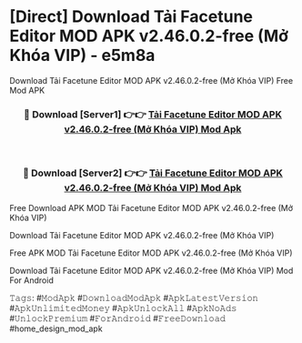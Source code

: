 # [Direct] Download Tải Facetune Editor MOD APK v2.46.0.2-free (Mở Khóa VIP) - e5m8a
Download Tải Facetune Editor MOD APK v2.46.0.2-free (Mở Khóa VIP) Free Mod APK

<div align="center">
<h3>🔴 Download [Server1] 👉👉 <a href="https://apk-comot.site?title=Tải_Facetune_Editor_MOD_APK_v2.46.0.2-free_(Mở_Khóa_VIP)">Tải Facetune Editor MOD APK v2.46.0.2-free (Mở Khóa VIP) Mod Apk</a></h3><br>

<h3>🔴 Download [Server2] 👉👉 <a href="https://apk-comot.site?title=Tải_Facetune_Editor_MOD_APK_v2.46.0.2-free_(Mở_Khóa_VIP)">Tải Facetune Editor MOD APK v2.46.0.2-free (Mở Khóa VIP) Mod Apk</a></h3>
</div>


Free Download APK MOD Tải Facetune Editor MOD APK v2.46.0.2-free (Mở Khóa VIP)

Download Tải Facetune Editor MOD APK v2.46.0.2-free (Mở Khóa VIP) 

Free APK MOD Tải Facetune Editor MOD APK v2.46.0.2-free (Mở Khóa VIP) 

Download Tải Facetune Editor MOD APK v2.46.0.2-free (Mở Khóa VIP) Mod For Android

𝚃𝚊𝚐𝚜: #𝙼𝚘𝚍𝙰𝚙𝚔 #𝙳𝚘𝚠𝚗𝚕𝚘𝚊𝚍𝙼𝚘𝚍𝙰𝚙𝚔 #𝙰𝚙𝚔𝙻𝚊𝚝𝚎𝚜𝚝𝚅𝚎𝚛𝚜𝚒𝚘𝚗 #𝙰𝚙𝚔𝚄𝚗𝚕𝚒𝚖𝚒𝚝𝚎𝚍𝙼𝚘𝚗𝚎𝚢 #𝙰𝚙𝚔𝚄𝚗𝚕𝚘𝚌𝚔𝙰𝚕𝚕 #𝙰𝚙𝚔𝙽𝚘𝙰𝚍𝚜 #𝚄𝚗𝚕𝚘𝚌𝚔𝙿𝚛𝚎𝚖𝚒𝚞𝚖 #𝙵𝚘𝚛𝙰𝚗𝚍𝚛𝚘𝚒𝚍 #𝙵𝚛𝚎𝚎𝙳𝚘𝚠𝚗𝚕𝚘𝚊𝚍 #home_design_mod_apk